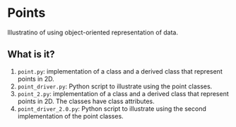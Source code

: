 # Points

Illustratino of using object-oriented representation of data.

## What is it?

1. `point.py`: implementation of a class and a derived class that
   represent points in 2D.
1. `point_driver.py`: Python script to illustrate using the point classes.
1. `point_2.py`: implementation of a class and a derived class that
   represent points in 2D.  The classes have class attributes.
1. `point_driver_2.0.py`: Python script to illustrate using the second
   implementation of the point classes.
